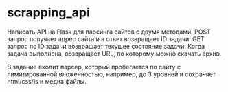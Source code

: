 # scrapping_api
Написать API на Flask для парсинга сайтов с двумя методами. POST запрос получает адрес сайта и в ответ возвращает ID задачи. GET запрос по ID задачи возвращает текущее состояние задачи. Когда задача выполнена, возвращает URL, по которому можно скачать архив.

В задание входит парсер, который пробегается по сайту с лимитированной вложенностью, например, до 3 уровней и сохраняет html/css/js и медиа файлы.
